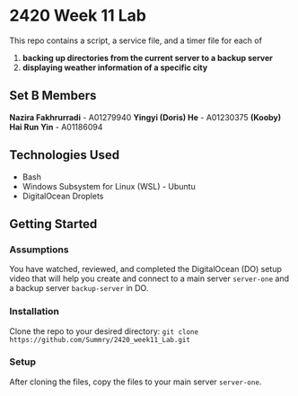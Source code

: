 # 2420 Week 11 Lab

This repo contains a script, a service file, and a timer file for each of
1. **backing up directories from the current server to a backup server**
2. **displaying weather information of a specific city**

## Set B Members

**Nazira Fakhrurradi** - A01279940
**Yingyi (Doris) He** - A01230375
**(Kooby) Hai Run Yin** - A01186094

## Technologies Used

- Bash
- Windows Subsystem for Linux (WSL) - Ubuntu
- DigitalOcean Droplets

## Getting Started

### Assumptions
You have watched, reviewed, and completed the DigitalOcean (DO) setup video that will help you create and connect to a main server `server-one` and a backup server `backup-server` in DO.

### Installation

Clone the repo to your desired directory:
`git clone https://github.com/Summry/2420_week11_Lab.git`

### Setup

After cloning the files, copy the files to your main server `server-one`.

